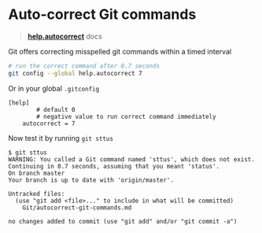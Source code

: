 # Auto-correct Git commands

> [**help.autocorrect**](https://git-scm.com/docs/git-config#Documentation/git-config.txt-helpautoCorrect) docs

Git offers correcting misspelled git commands within a timed interval

```bash
# run the correct command after 0.7 seconds
git config --global help.autocorrect 7
```

Or in your global `.gitconfig`

```gitconfig
[help]
        # default 0
        # negative value to run correct command immediately
	autocorrect = 7
```

Now test it by running `git sttus`

```
$ git sttus
WARNING: You called a Git command named 'sttus', which does not exist.
Continuing in 0.7 seconds, assuming that you meant 'status'.
On branch master
Your branch is up to date with 'origin/master'.

Untracked files:
  (use "git add <file>..." to include in what will be committed)
	Git/autocorrect-git-commands.md

no changes added to commit (use "git add" and/or "git commit -a")

```
